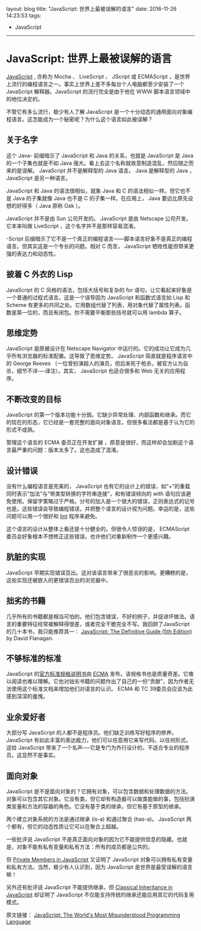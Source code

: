 layout: blog
title: "JavaScript: 世界上最被误解的语言"
date: 2016-11-26 14:23:53
tags: 
  - JavaScript
  
---

# JavaScript: 世界上最被误解的语言


[JavaScript](http://www.crockford.com/javascript) , 亦称为 Mocha 、 LiveScript 、 JScript 或 ECMAScript ，是世界上流行的编程语言之一。事实上世界上差不多每台个人电脑都至少安装了一个 JavaScript 解释器。JavaScript 的流行完全是由于他在 WWW 脚本语言领域中的地位决定的。

不管它有多么流行，极少有人了解 JavaScript 是一个十分动态的通用面向对象编程语言。这怎能成为一个秘密呢？为什么这个语言如此被误解？

## 关于名字

这个 Java- 前缀暗示了 JavaScript 和 Java 的关系，也就是 JavaScript 是 Java 的一个子集也就是不如 Java 强大。看上去这个名称就故意制造混乱，然后随之而来的是误解。 JavaScript 并不是解释型的 Java 语言。 Java 是解释型的 Java ， JavaScript 是另一种语言。

JavaScript 和 Java 的语法很相似，就象 Java 和 C 的语法相似一样。但它也不是 Java 的子集就像 Java 也不是 C 的子集一样。在应用上， Java 要远比原先设想的好得多（ Java 原称 Oak ）。

JavaScript 并不是由 Sun 公司开发的。 JavaScript 是由 Netscape 公司开发。它本来叫做 LiveScript ，这个名字并不是那样容易混淆。

-Script 后缀暗示了它不是一个真正的编程语言——脚本语言好象不是真正的编程语言。但其实这是一个专长的问题。相对 C 而言， JavaScript 牺牲性能但带来更强的表达力和动态性。

<!-- more -->

## 披着 C 外衣的 Lisp

JavaScript 的 C 风格的语法，包括大括号和复杂的 for  语句，让它看起来好象是一个普通的过程式语言。这是一个误导因为 JavaScript 和函数式语言如 Lisp 和 Scheme 有更多的共同之处。它用数组代替了列表，用对象代替了属性列表。函数是第一位的，而且有闭包。你不需要平衡那些括号就可以用 lambda 算子。

## 思维定势

JavaScript 是原被设计在 Netscape Navigator 中运行的。它的成功让它成为几乎所有浏览器的标准配置。这导致了思维定势。 JavaScript 简直就是程序语言中的 George  Reeves （一位曾扮演超人的演员，但后来死于枪杀，被官方认为自杀，细节不详──译注）。其实， JavaScript 也适合很多和 Web 无关的应用程序。

## 不断改变的目标

JavaScript 的第一个版本功能十分弱。它缺少异常处理、内部函数和继承。而它的现在的形态，它已经是一套完整的面向对象语言。但很多看法都是基于认为它的形式不成熟。

管理这个语言的 ECMA 委员正在开发扩展 ，原意是很好，而这样却会加剧这个语言最严重的问题：版本太多了。这也造成了混淆。

## 设计错误

没有什么编程语言是完美的， JavaScript 也有它的设计上的错误，如“+”的重载同时表示“加法”与“带类型转换的字符串连接”，和有错误倾向的 with 语句应该避免使用。保留字策略过于严格。分号的加入是一个很大的错误，正则表达式的记号也是。这些错误会导致编程错误，并把整个语言的设计视为问题。幸运的是，这些问题可以用一个很好和 [lint](http://www.jslint.com/) 程序来避免。

这个语言的设计从整体上看还是十分健全的。但很令人惊讶的是， ECMAScript 委员会好象根本不想修正这些错误。也许他们对重新制作一个更感兴趣。

## 肮脏的实现

JavaScript 早期实现错误百出。这对该语言带来了很恶劣的影响。更糟糕的是，这些实现还被嵌入的更错误百出的浏览器中。

## 拙劣的书籍

几乎所有的书籍都是相当可怕的。他们包含错误，不好的例子，并促进坏做法。语言的重要特征经常被解释得很差，或者完全干脆完全不写。我回顾了JavaScript的几十本书，我只能推荐其一： [JavaScript: The Definitive Guide (5th Edition)](http://www.amazon.com/exec/obidos/ASIN/0596101996/wrrrldwideweb) by David Flanagan. 

## 不够标准的标准

JavaScript 的[官方标准规格说明书](http://www.ecma-international.org/publications/standards/Ecma-262.htm)由 [ECMA](http://www.ecma-international.org/) 发布。该规格书也是质量奇差。它难以阅读也难以理解。它也对拙劣书籍的问题作出了自己的一份“贡献”，因为作者无法使用这个标准文档来增加他们对语言的认识。 ECMA 和 TC 39委员会应该为此感到深深的羞愧。

## 业余爱好者

大部分写 JavaScript 的人都不是程序员。他们缺乏训练写好程序的修养。 JavaScript 有如此丰富的表达能力，他们可以任意用它来写代码，以任何形式。这给 JavaScript 带来了一个名声──它是专门为外行设计的，不适合专业的程序员。这显然不是事实。

## 面向对象

JavaScript 是不是面向对象的？它拥有对象，可以包含数据和处理数据的方法。对象可以包含其它对象。它没有类，但它却有构造器可以做类能做的事，包括扮演类变量和方法的容器的角色。它没有基于类的继承，但它有基于原型的继承。

两个建立对象系统的方法是通过继承 (is-a) 和通过聚合 (has-a)。 JavaScript 两个都有，但它的动态性质让它可以在聚合上超越。

一些批评说 JavaScript 不是真正面向对象的因为它不能提供信息的隐藏。也就是，对象不能有私有变量和私有方法：所有的成员都是公共的。

但 [Private Members in JavaScript](http://www.crockford.com/javascript/private.html) 又证明了 JavaScript 对象可以拥有私有变量和私有方法。当然，极少有人认识到，因为 JavaScript 是世界是最受误解的语言嘛！

另外还有批评说 JavaScript 不能提供继承，但 [Classical Inheritance in JavaScript](http://javascript.crockford.com/inheritance.html) 却证明了 JavaScript 不仅能支持传统的继承还能应用其它的代码复用模式。


原文链接： [JavaScript: The World's Most Misunderstood Programming Language](http://javascript.crockford.com/javascript.html)
